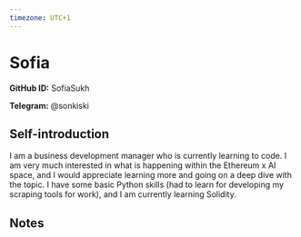 ```yaml
---
timezone: UTC+1
---
```


# Sofia

**GitHub ID:** SofiaSukh

**Telegram:** @sonkiski

## Self-introduction

I am a business development manager who is currently learning to code. I am very much interested in what is happening within the Ethereum x AI space, and I would appreciate learning more and going on a deep dive with the topic. I have some basic Python skills (had to learn for developing my scraping tools for work), and I am currently learning Solidity.

## Notes

<!-- Content_START -->


<!-- Content_END -->
